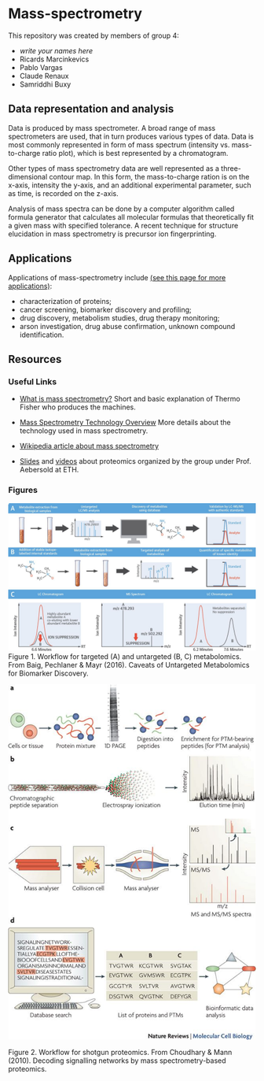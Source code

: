 # Mass-spectrometry
This repository was created by members of group 4:
* *write your names here*
* Ricards Marcinkevics
* Pablo Vargas
* Claude Renaux
* Samriddhi Buxy

## Data representation and analysis
Data is produced by mass spectrometer. A broad range of mass spectrometers are used, that in turn produces various types of data. Data is most commonly represented in form of mass spectrum (intensity vs. mass-to-charge ratio plot), which is best represented by a chromatogram.

Other types of mass spectrometry data are well represented as a three-dimensional contour map. In this form, the mass-to-charge ration is on the x-axis, intensity the y-axis, and an additional experimental parameter, such as time, is recorded on the z-axis.

Analysis of mass spectra can be done by a computer algorithm called formula generator that calculates all molecular formulas that theoretically fit a given mass with specified tolerance. A recent technique for structure elucidation in mass spectrometry is precursor ion fingerprinting.

## Applications
Applications of mass-spectrometry include [(see this page for more applications)](https://www.thermofisher.com/ch/en/home/industrial/mass-spectrometry/mass-spectrometry-learning-center/mass-spectrometry-applications-area):
* characterization of proteins;
* cancer screening, biomarker discovery and profiling;
* drug discovery, metabolism studies, drug therapy monitoring;
* arson investigation, drug abuse confirmation, unknown compound identification.


## Resources

### Useful Links
* [What is mass spectrometry?]( https://www.thermofisher.com/ch/en/home/industrial/mass-spectrometry/mass-spectrometry-learning-center.html) Short and basic explanation of Thermo Fisher who produces the machines.
* [Mass Spectrometry Technology Overview](https://www.thermofisher.com/ch/en/home/industrial/mass-spectrometry/mass-spectrometry-learning-center/mass-spectrometry-technology-overview.html) More details about the technology used in mass spectrometry.
* [Wikipedia article about mass spectrometry](https://en.wikipedia.org/wiki/Mass_spectrometry#Data_and_analysis)

* [Slides](http://dia-swath-course.ethz.ch/downloads.html) and [videos](http://dia-swath-course.ethz.ch/videos.html) about proteomics organized by the group under Prof. Aebersold at ETH.


### Figures
![Workflow of Mass Spectrometry for metabolomics research](https://github.com/sta426hs2018/brainstorm-mass-spec/blob/master/metabolomics-fig.jpg)
Figure 1. Workflow for targeted (A) and untargeted (B, C) metabolomics. From Baig, Pechlaner & Mayr (2016). Caveats of Untargeted Metabolomics for Biomarker Discovery. 

![Workflow of Mass Spectrometry for proteomics research](https://github.com/sta426hs2018/brainstorm-mass-spec/blob/master/proteomics-fig.jpg)

Figure 2. Workflow for shotgun proteomics. From Choudhary & Mann (2010). Decoding signalling networks by mass spectrometry-based proteomics.
